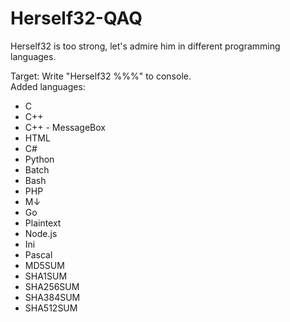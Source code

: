 # Herself32-QAQ
Herself32 is too strong, let's admire him in different programming languages.

Target: Write "Herself32 %%%" to console.   
Added languages: 
- C
- C++
- C++ - MessageBox
- HTML
- C#
- Python
- Batch
- Bash
- PHP
- M↓
- Go
- Plaintext
- Node.js
- Ini
- Pascal
- MD5SUM
- SHA1SUM
- SHA256SUM
- SHA384SUM
- SHA512SUM